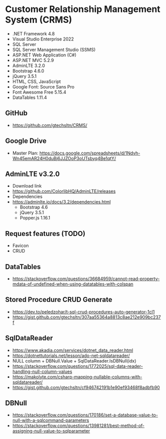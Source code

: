 # Customer Relationship Management System (CRMS)

+ .NET Framework 4.8
+ Visual Studio Enterprise 2022
+ SQL Server
+ SQL Server Management Studio (SSMS)
+ ASP.NET Web Application (C#)
+ ASP.NET MVC 5.2.9
+ AdminLTE 3.2.0
+ Bootstrap 4.6.0
+ jQuery 3.5.1
+ HTML, CSS, JavaScript
+ Google Font: Source Sans Pro
+ Font Awesome Free 5.15.4
+ DataTables 1.11.4

## GitHub
+ https://github.com/gtechsltn/CRMS/

## Google Drive
+ Master Plan: https://docs.google.com/spreadsheets/d/1Ndvh-Wn45emAR24H0duBj6JJZOoP3oUTsbyq4Be1qtY/

## AdminLTE v3.2.0
+ Download link
+ https://github.com/ColorlibHQ/AdminLTE/releases
+ Dependencies
+ https://adminlte.io/docs/3.2/dependencies.html
  + Bootstrap 4.6
  + jQuery 3.5.1
  + Popper.js 1.16.1

## Request features (TODO)
+ Favicon
+ CRUD

## DataTables
+ https://stackoverflow.com/questions/36684959/cannot-read-property-mdata-of-undefined-when-using-datatables-with-colspan

## Stored Procedure CRUD Generate
+ https://dev.to/peledzohar/t-sql-crud-procedures-auto-generator-1cl1
+ https://gist.github.com/gtechsltn/307aa55364a8813c8ae212e909bc237f

## SqlDataReader
+ https://www.akadia.com/services/dotnet_data_reader.html
+ https://dotnettutorials.net/lesson/ado-net-sqldatareader/
+ NULL column + DBNull.Value + SqlDataReader.IsDBNull(idx)
+ https://stackoverflow.com/questions/1772025/sql-data-reader-handling-null-column-values
+ https://makolyte.com/csharp-mapping-nullable-columns-with-sqldatareader/
+ https://gist.github.com/gtechsltn/cf946742191b1e90ef93468f8adbfb90

## DBNull
+ https://stackoverflow.com/questions/170186/set-a-database-value-to-null-with-a-sqlcommand-parameters
+ https://stackoverflow.com/questions/13981281/best-method-of-assigning-null-value-to-sqlparameter